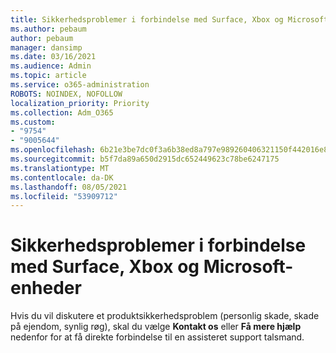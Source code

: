 ```yaml
---
title: Sikkerhedsproblemer i forbindelse med Surface, Xbox og Microsoft-enheder
ms.author: pebaum
author: pebaum
manager: dansimp
ms.date: 03/16/2021
ms.audience: Admin
ms.topic: article
ms.service: o365-administration
ROBOTS: NOINDEX, NOFOLLOW
localization_priority: Priority
ms.collection: Adm_O365
ms.custom:
- "9754"
- "9005644"
ms.openlocfilehash: 6b21e3be7dc0f3a6b38ed8a797e989260406321150f442016e885f6728ea63b7
ms.sourcegitcommit: b5f7da89a650d2915dc652449623c78be6247175
ms.translationtype: MT
ms.contentlocale: da-DK
ms.lasthandoff: 08/05/2021
ms.locfileid: "53909712"
---
```

# <a name="surface-xbox-and-microsoft-devices-safety-concerns"></a>Sikkerhedsproblemer i forbindelse med Surface, Xbox og Microsoft-enheder

Hvis du vil diskutere et produktsikkerhedsproblem (personlig skade, skade på ejendom, synlig røg), skal du vælge **Kontakt os** eller **Få mere hjælp** nedenfor for at få direkte forbindelse til en assisteret support talsmand.